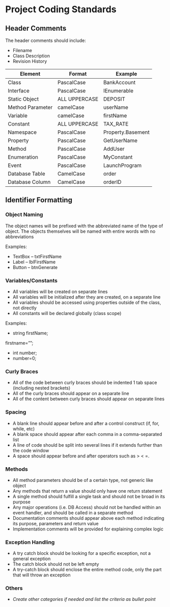 # Project Coding Standards

## Header Comments

The header comments should include:

*   Filename
*   Class Description
*   Revision History

|Element|Format|Example|
|---|---|---|
|Class|PascalCase|BankAccount|
|Interface|PascalCase|IEnumerable|
|Static Object|ALL UPPERCASE|DEPOSIT|
|Method Parameter|camelCase|userName|
|Variable|camelCase|firstName|
|Constant|ALL UPPERCASE|TAX\_RATE|
|Namespace|PascalCase|Property.Basement|
|Property|PascalCase|GetUserName|
|Method|PascalCase|AddUser|
|Enumeration|PascalCase|MyConstant|
|Event|PascalCase|LaunchProgram|
|Database Table|CamelCase|order|
|Database Column|CamelCase|orderID|

## Identifier Formatting

### Object Naming

The object names will be prefixed with the abbreviated name of the type of object. The objects themselves will be named with entire words with no abbreviations

Examples:

*   TextBox – txtFirstName
*   Label – lblFirstName
*   Button – btnGenerate

### Variables/Constants

*   All variables will be created on separate lines
*   All variables will be initialized after they are created, on a separate line
*   All variables should be accessed using properties outside of the class, not directly
*   All constants will be declared globally (class scope)

Examples:

*   string firstName;

firstname=””;

*   int number;
*   number=0;

### Curly Braces

*   All of the code between curly braces should be indented 1 tab space (including nested brackets)
*   All of the curly braces should appear on a separate line
*   All of the content between curly braces should appear on separate lines

### Spacing

*   A blank line should appear before and after a control construct (if, for, while, etc)
*   A blank space should appear after each comma in a comma-separated list
*   A line of code should be split into several lines if it extends further than the code window
*   A space should appear before and after operators such as > < =.

### Methods

*   All method parameters should be of a certain type, not generic like object
*   Any methods that return a value should only have one return statement
*   A single method should fulfill a single task and should not be broad in its purpose
*   Any major operations (i.e. DB Access) should not be handled within an event handler, and should be called in a separate method
*   Documentation comments should appear above each method indicating its purpose, parameters and return value
*   Implementation comments will be provided for explaining complex logic

### Exception Handling

*   A try catch block should be looking for a specific exception, not a general exception
*   The catch block should not be left empty
*   A try-catch block should enclose the entire method code, only the part that will throw an exception

### Others

*   _Create other categories if needed and list the criteria as bullet point_